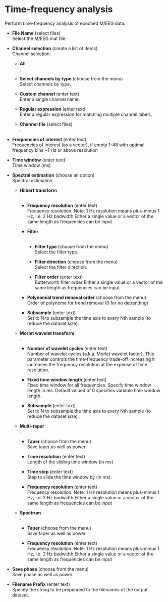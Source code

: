 # Time-frequency analysis  
Perform time-frequency analysis of epoched M/EEG data.

* **File Name** (select files)  
Select the M/EEG mat file.

* **Channel selection** (create a list of items)  
Channel selection.

    * **All**   
    .

    * **Select channels by type** (choose from the menu)  
    Select channels by type.

    * **Custom channel** (enter text)  
    Enter a single channel name.

    * **Regular expression** (enter text)  
    Enter a regular expression for matching multiple channel labels.

    * **Channel file** (select files)  
    .

* **Frequencies of interest** (enter text)  
Frequencies of interest (as a vector), if empty 1-48 with optimal frequency bins ~1 Hz or above resolution

* **Time window** (enter text)  
Time window (ms)

* **Spectral estimation** (choose an option)  
Spectral estimation

    * **Hilbert transform**   
    .

        * **Frequency resolution** (enter text)  
        Frequency resolution.
        Note: 1 Hz resolution means plus-minus 1 Hz, i.e. 2 Hz badwidth
        Either a single value or a vector of the same length as frequencies can be input

        * **Filter**   
        .

            * **Filter type** (choose from the menu)  
            Select the filter type.

            * **Filter direction** (choose from the menu)  
            Select the filter direction.

            * **Filter order** (enter text)  
            Butterworth filter order
            Either a single value or a vector of the same length as frequencies can be input

        * **Polynomial trend removal order** (choose from the menu)  
        Order of polynome for trend removal (0 for no detrending)

        * **Subsample** (enter text)  
        Set to N to subsample the time axis to every Nth sample (to reduce the dataset size).

    * **Morlet wavelet transform**   
    .

        * **Number of wavelet cycles** (enter text)  
        Number of wavelet cycles (a.k.a. Morlet wavelet factor).
        This parameter controls the time-frequency trade-off
        Increasing it increases the frequency resolution at the expense of time resolution.

        * **Fixed time window length** (enter text)  
        Fixed time window for all frequencies.
        Specify time window length in ms.
        Default valued of 0 specifies variable time window length.

        * **Subsample** (enter text)  
        Set to N to subsample the time axis to every Nth sample (to reduce the dataset size).

    * **Multi-taper**   
    .

        * **Taper** (choose from the menu)  
        Save taper as well as power

        * **Time resolution** (enter text)  
        Length of the sliding time window (in ms)

        * **Time step** (enter text)  
        Step to slide the time window by (in ms)

        * **Frequency resolution** (enter text)  
        Frequency resolution.
        Note: 1 Hz resolution means plus-minus 1 Hz, i.e. 2 Hz badwidth
        Either a single value or a vector of the same length as frequencies can be input

    * **Spectrum**   
    .

        * **Taper** (choose from the menu)  
        Save taper as well as power

        * **Frequency resolution** (enter text)  
        Frequency resolution.
        Note: 1 Hz resolution means plus-minus 1 Hz, i.e. 2 Hz badwidth
        Either a single value or a vector of the same length as frequencies can be input

* **Save phase** (choose from the menu)  
Save phase as well as power

* **Filename Prefix** (enter text)  
Specify the string to be prepended to the filenames of the output dataset.

